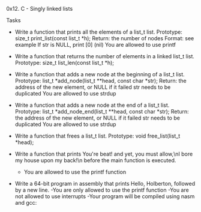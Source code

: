 0x12. C - Singly linked lists

Tasks
- Write a function that prints all the elements of a list_t list.
	Prototype: size_t print_list(const list_t *h);
	Return: the number of nodes
	Format: see example
	If str is NULL, print [0] (nil)
	You are allowed to use printf

- Write a function that returns the number of elements in a linked list_t list.
	Prototype: size_t list_len(const list_t *h);

- Write a function that adds a new node at the beginning of a list_t list.
	Prototype: list_t *add_node(list_t **head, const char *str);
	Return: the address of the new element, or NULL if it failed
	str needs to be duplicated
	You are allowed to use strdup

- Write a function that adds a new node at the end of a list_t list.
	Prototype: list_t *add_node_end(list_t **head, const char *str);
	Return: the address of the new element, or NULL if it failed
	str needs to be duplicated
	You are allowed to use strdup

- Write a function that frees a list_t list.
	Prototype: void free_list(list_t *head);

- Write a function that prints You're beat! and yet, you must allow,\nI bore my house upon my back!\n before the main function is executed.
	- You are allowed to use the printf function

- Write a 64-bit program in assembly that prints Hello, Holberton, followed by a new line.
	-You are only allowed to use the printf function
	-You are not allowed to use interrupts
	-Your program will be compiled using nasm and gcc:
